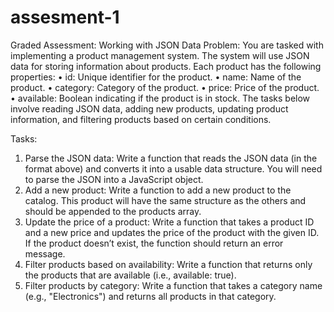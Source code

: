 <h1>assesment-1</h1>
Graded Assessment: Working with JSON Data
Problem:
You are tasked with implementing a product management system. The system will use JSON data for storing information about products. Each product has the following properties:
•	id: Unique identifier for the product.
•	name: Name of the product.
•	category: Category of the product.
•	price: Price of the product.
•	available: Boolean indicating if the product is in stock.
The tasks below involve reading JSON data, adding new products, updating product information, and filtering products based on certain conditions.

Tasks:
1. Parse the JSON data:
Write a function that reads the JSON data (in the format above) and converts it into a usable data structure. You will need to parse the JSON into a JavaScript object.
2. Add a new product:
Write a function to add a new product to the catalog. This product will have the same structure as the others and should be appended to the products array.
3. Update the price of a product:
Write a function that takes a product ID and a new price and updates the price of the product with the given ID. If the product doesn’t exist, the function should return an error message.
4. Filter products based on availability:
Write a function that returns only the products that are available (i.e., available: true).
5. Filter products by category:
Write a function that takes a category name (e.g., "Electronics") and returns all products in that category.

